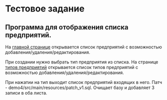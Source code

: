 # Тестовое задание

## Программа для отображения списка предприятий.

На [главной странице](http://localhost:8080/enterprises) открывается список предприятий с возможностью добавления/удаления/редактирования. 

При создании нужно выбрать тип предприятия из списка. На странице [типов предприятий](http://localhost:8080/enterprise-types) открывается список типов предприятий с возможностью добавления/удаления/редактирования. 

При нажатии на тип выходит список предприятий входящих в него. Патч - demo4/src/main/resources/patch_v1.sql. Очищает базу и добавляет 3 записи в оба листа.
